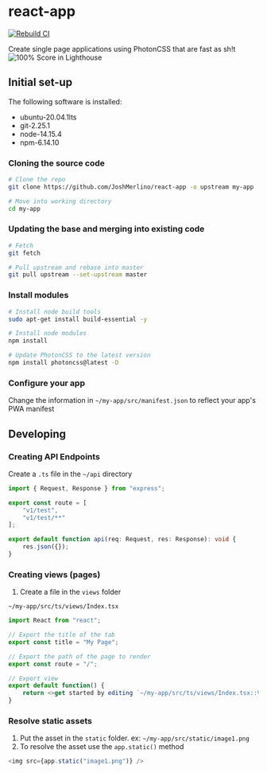 # react-app
[![Rebuild CI](https://github.com/JoshMerlino/react-app/actions/workflows/rebuild.yml/badge.svg?branch=master)](https://github.com/JoshMerlino/react-app/actions/workflows/rebuild.yml)

Create single page applications using PhotonCSS that are fast as sh!t
![100% Score in Lighthouse](https://i.ibb.co/tctcbvR/ezgif-3-9a5c3774d3c5.gif)

## Initial set-up
The following software is installed:
* ubuntu-20.04.1lts
* git-2.25.1
* node-14.15.4
* npm-6.14.10

### Cloning the source code
```bash
# Clone the repo
git clone https://github.com/JoshMerlino/react-app -o upstream my-app

# Move into working directory
cd my-app
```

### Updating the base and merging into existing code
```bash
# Fetch
git fetch

# Pull upstream and rebase into master
git pull upstream --set-upstream master
```

### Install modules
```bash
# Install node build tools
sudo apt-get install build-essential -y

# Install node modules
npm install

# Update PhotonCSS to the latest version
npm install photoncss@latest -D
```
### Configure your app
Change the information in `~/my-app/src/manifest.json` to reflect your app's PWA manifest

## Developing

### Creating API Endpoints
Create a `.ts` file in the `~/api` directory
```typescript
import { Request, Response } from "express";

export const route = [
	"v1/test",
	"v1/test/**"
];

export default function api(req: Request, res: Response): void {
	res.json({});
}
```

### Creating views (pages)
1. Create a file in the `views` folder

`~/my-app/src/ts/views/Index.tsx`
```js
import React from "react";

// Export the title of the tab
export const title = "My Page";

// Export the path of the page to render
export const route = "/";

// Export view
export default function() {
	return <>get started by editing `~/my-app/src/ts/views/Index.tsx::View`</>
}
```

### Resolve static assets
1. Put the asset in the `static` folder. ex: `~/my-app/src/static/image1.png`
2. To resolve the asset use the `app.static()` method

```js
<img src={app.static("image1.png")} />
```